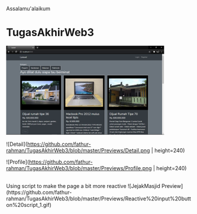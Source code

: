 Assalamu'alaikum
# TugasAkhirWeb3

<img src="https://github.com/fathur-rahman/TugasAkhirWeb3/blob/master/Previews/Index.png" height=240>

![Detail](https://github.com/fathur-rahman/TugasAkhirWeb3/blob/master/Previews/Detail.png | height=240)

![Profile](https://github.com/fathur-rahman/TugasAkhirWeb3/blob/master/Previews/Profile.png | height=240)

<br>
Using script to make the page a bit more reactive
![JejakMasjid Preview](https://github.com/fathur-rahman/TugasAkhirWeb3/blob/master/Previews/Reactive%20input%20button%20script_1.gif)

